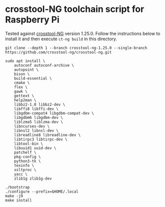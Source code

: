 # crosstool-NG toolchain script for Raspberry Pi
Tested against [crosstool-NG](https://github.com/crosstool-ng/crosstool-ng) version 1.25.0. Follow the instructions below to install it and then execute `ct-ng build` in this directory.
```
git clone --depth 1 --branch crosstool-ng-1.25.0 --single-branch https://github.com/crosstool-ng/crosstool-ng.git

sudo apt install \
    autoconf autoconf-archive \
    autopoint \
    bison \
    build-essential \
    cmake \
    flex \
    gawk \
    gettext \
    help2man \
    libbz2-1.0 libbz2-dev \
    libffi8 libffi-dev \
    libgdbm-compat4 libgdbm-compat-dev \
    libgdbm6 libgdbm-dev \
    liblzma5 liblzma-dev \
    libncurses-dev \
    libnsl2 libnsl-dev \
    libreadline8 libreadline-dev \
    libtirpc3 libtirpc-dev \
    libtool-bin \
    libuuid1 uuid-dev \
    patchelf \
    pkg-config \
    python3-tk \
    texinfo \
    xsltproc \
    yacc \
    zlib1g zlib1g-dev

./bootstrap
./configure --prefix=$HOME/.local
make -j9
make install
```
